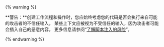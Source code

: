 {% warning %}

**警告：**创建工作流程和操作时，您应始终考虑您的代码是否会执行来自可能的攻击者的不信任输入。 某些上下文应被视为不受信任的输入，因为攻击者可能会插入自己的恶意内容。 更多信息请参阅“[了解脚本注入的风险](/actions/learn-github-actions/security-hardening-for-github-actions#understanding-the-risk-of-script-injections)”。

{% endwarning %}
